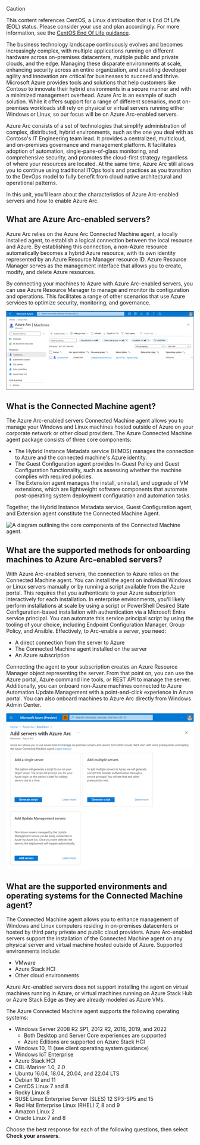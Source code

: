 > [!CAUTION]
> This content references CentOS, a Linux distribution that is End Of Life (EOL) status. Please consider your use and plan accordingly. For more information, see the [CentOS End Of Life guidance](/azure/virtual-machines/workloads/centos/centos-end-of-life).

The business technology landscape continuously evolves and becomes increasingly complex, with multiple applications running on different hardware across on-premises datacenters, multiple public and private clouds, and the edge. Managing these disparate environments at scale, enhancing security across an entire organization, and enabling developer agility and innovation are critical for businesses to succeed and thrive. Microsoft Azure provides tools and solutions that help customers like Contoso to innovate their hybrid environments in a secure manner and with a minimized management overhead. Azure Arc is an example of such solution. While it offers support for a range of different scenarios, most on-premises workloads still rely on physical or virtual servers running either Windows or Linux, so our focus will be on Azure Arc-enabled servers. 

Azure Arc consists of a set of technologies that simplify administration of complex, distributed, hybrid environments, such as the one you deal with as Contoso's IT Engineering team lead. It provides a centralized, multicloud, and on-premises governance and management platform. It facilitates adoption of automation, single-pane-of-glass monitoring, and comprehensive security, and promotes the cloud-first strategy regardless of where your resources are located. At the same time, Azure Arc still allows you to continue using traditional ITOps tools and practices as you transition to the DevOps model to fully benefit from cloud native architectural and operational patterns.

In this unit, you'll learn about the characteristics of Azure Arc-enabled servers and how to enable Azure Arc.

## What are Azure Arc-enabled servers?

Azure Arc relies on the Azure Arc Connected Machine agent, a locally installed agent, to establish a logical connection between the local resource and Azure. By establishing this connection, a non-Azure resource automatically becomes a hybrid Azure resource, with its own identity represented by an Azure Resource Manager resource ID. Azure Resource Manager serves as the management interface that allows you to create, modify, and delete Azure resources.

By connecting your machines to Azure with Azure Arc-enabled servers, you can use Azure Resource Manager to manage and monitor its configuration and operations. This facilitates a range of other scenarios that use Azure services to optimize security, monitoring, and governance.

![A screenshot of the Azure portal displaying the entry representing an Azure Arc-enabled Windows server.](../media/2-azure-arc-enabled-vm-portal.png)

## What is the Connected Machine agent?

The Azure Arc-enabled servers Connected Machine agent allows you to manage your Windows and Linux machines hosted outside of Azure on your corporate network or other cloud providers. The Azure Connected Machine agent package consists of three core components:

- The Hybrid Instance Metadata service (HIMDS) manages the connection to Azure and the connected machine's Azure identity.
- The Guest Configuration agent provides In-Guest Policy and Guest Configuration functionality, such as assessing whether the machine complies with required policies.
- The Extension agent manages the install, uninstall, and upgrade of VM extensions, which are lightweight software components that automate post-operating system deployment configuration and automation tasks.

Together, the Hybrid Instance Metadata service, Guest Configuration agent, and Extension agent constitute the Connected Machine Agent.

![A diagram outlining the core components of the Connected Machine agent.](../media/2-connected-machine-agent.png)

## What are the supported methods for onboarding machines to Azure Arc-enabled servers?

With Azure Arc-enabled servers, the connection to Azure relies on the Connected Machine agent. You can install the agent on individual Windows or Linux servers manually or by running a script available from the Azure portal. This requires that you authenticate to your Azure subscription interactively for each installation. In enterprise environments, you'll likely perform installations at scale by using a script or PowerShell Desired State Configuration-based installation with authentication via a Microsoft Entra service principal. You can automate this service principal script by using the tooling of your choice, including Endpoint Configuration Manager, Group Policy, and Ansible. Effectively, to Arc-enable a server, you need:

- A direct connection from the server to Azure
- The Connected Machine agent installed on the server
- An Azure subscription

Connecting the agent to your subscription creates an Azure Resource Manager object representing the server. From that point on, you can use the Azure portal, Azure command line tools, or REST API to manage the server. Additionally, you can onboard non-Azure machines connected to Azure Automation Update Management with a point-and-click experience in Azure portal. You can also onboard machines to Azure Arc directly from Windows Admin Center.

![Screenshot that depicts the multiple options to onboard to Azure Arc-enabled servers for single server, multiple servers, and update management](../media/2-multiple-gen-script.png)

## What are the supported environments and operating systems for the Connected Machine agent?

The Connected Machine agent allows you to enhance management of Windows and Linux computers residing in on-premises datacenters or hosted by third party private and public cloud providers. Azure Arc-enabled servers support the installation of the Connected Machine agent on any physical server and virtual machine hosted outside of Azure. Supported environments include:

- VMware
- Azure Stack HCI
- Other cloud environments

Azure Arc-enabled servers does not support installing the agent on virtual machines running in Azure, or virtual machines running on Azure Stack Hub or Azure Stack Edge as they are already modeled as Azure VMs.

The Azure Connected Machine agent supports the following operating systems:

- Windows Server 2008 R2 SP1, 2012 R2, 2016, 2019, and 2022
  - Both Desktop and Server Core experiences are supported
  - Azure Editions are supported on Azure Stack HCI
- Windows 10, 11 (see client operating system guidance)
- Windows IoT Enterprise
- Azure Stack HCI
- CBL-Mariner 1.0, 2.0
- Ubuntu 16.04, 18.04, 20.04, and 22.04 LTS
- Debian 10 and 11
- CentOS Linux 7 and 8
- Rocky Linux 8
- SUSE Linux Enterprise Server (SLES) 12 SP3-SP5 and 15
- Red Hat Enterprise Linux (RHEL) 7, 8 and 9
- Amazon Linux 2
- Oracle Linux 7 and 8

Choose the best response for each of the following questions, then select **Check your answers**.
